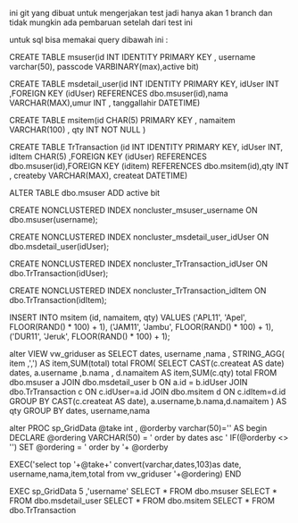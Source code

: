 ini git yang dibuat untuk mengerjakan test jadi hanya akan 1 branch dan tidak mungkin ada pembaruan setelah dari test ini

untuk sql bisa memakai query dibawah ini :

CREATE TABLE msuser(id INT IDENTITY PRIMARY KEY , username varchar(50), passcode VARBINARY(max),active bit)

CREATE TABLE msdetail_user(id INT IDENTITY PRIMARY KEY, idUser INT ,FOREIGN KEY (idUser) REFERENCES dbo.msuser(id),nama VARCHAR(MAX),umur INT , tanggallahir DATETIME)

CREATE TABLE msitem(id CHAR(5) PRIMARY KEY , namaitem VARCHAR(100) , qty INT NOT NULL )

CREATE TABLE TrTransaction (id INT IDENTITY PRIMARY KEY, idUser INT, idItem CHAR(5) ,FOREIGN KEY (idUser) REFERENCES dbo.msuser(id),FOREIGN KEY (iditem) REFERENCES dbo.msitem(id),qty INT , createby VARCHAR(MAX), createat DATETIME)

ALTER TABLE dbo.msuser 
ADD active bit

CREATE NONCLUSTERED INDEX noncluster_msuser_username ON dbo.msuser(username);

CREATE NONCLUSTERED INDEX noncluster_msdetail_user_idUser ON dbo.msdetail_user(idUser); 

CREATE NONCLUSTERED INDEX noncluster_TrTransaction_idUser ON dbo.TrTransaction(idUser);

CREATE NONCLUSTERED INDEX noncluster_TrTransaction_idItem ON dbo.TrTransaction(idItem);


INSERT INTO msitem (id, namaitem, qty)
VALUES
  ('APL11', 'Apel', FLOOR(RAND() * 100) + 1), 
  ('JAM11', 'Jambu', FLOOR(RAND() * 100) + 1), 
  ('DUR11', 'Jeruk', FLOOR(RAND() * 100) + 1);


alter VIEW vw_griduser as 
SELECT  dates, username ,nama , STRING_AGG( item ,',') AS item,SUM(total) total FROM( 
SELECT CAST(c.createat AS date) dates, a.username ,b.nama ,  d.namaitem  AS item,SUM(c.qty) total  FROM dbo.msuser a JOIN dbo.msdetail_user b ON a.id = b.idUser JOIN dbo.TrTransaction c ON c.idUser=a.id JOIN dbo.msitem d ON c.idItem=d.id
GROUP BY CAST(c.createat AS date), a.username,b.nama,d.namaitem ) AS qty
GROUP BY dates, username,nama 

alter PROC sp_GridData @take int , @orderby varchar(50)='' AS
begin
DECLARE @ordering VARCHAR(50) = ' order by dates asc '
IF(@orderby <> '')
SET @ordering = ' order by '+ @orderby

EXEC('select top '+@take+' convert(varchar,dates,103)as date, username,nama,item,total from vw_griduser '+@ordering)
END

EXEC sp_GridData 5 ,'username'
 SELECT * FROM dbo.msuser
 SELECT * FROM dbo.msdetail_user
 SELECT * FROM dbo.msitem
 SELECT * FROM dbo.TrTransaction




